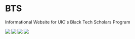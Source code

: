# BTS
Informational Website for UIC's Black Tech Scholars Program

![](https://cloud.githubusercontent.com/assets/15223146/23177873/118c8cbc-f82e-11e6-847b-58ead03a2ead.png)
![](https://cloud.githubusercontent.com/assets/15223146/23177876/1192dce8-f82e-11e6-8098-fc99be8067bf.png)
![](https://cloud.githubusercontent.com/assets/15223146/23177875/118eb80c-f82e-11e6-91ff-754ceca4282f.png)
![](https://cloud.githubusercontent.com/assets/15223146/23177874/118d39e6-f82e-11e6-9343-3521af9c2a1b.png)
